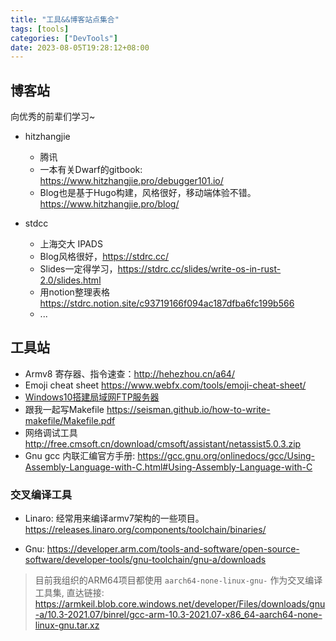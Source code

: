 ```yaml
---
title: "工具&&博客站点集合"
tags: [tools]
categories: ["DevTools"]
date: 2023-08-05T19:28:12+08:00
---
```


## 博客站
向优秀的前辈们学习~
- hitzhangjie
  - 腾讯
  - 一本有关Dwarf的gitbook: https://www.hitzhangjie.pro/debugger101.io/
  - Blog也是基于Hugo构建，风格很好，移动端体验不错。https://www.hitzhangjie.pro/blog/

- stdcc
  - 上海交大 IPADS
  - Blog风格很好，https://stdrc.cc/
  - Slides一定得学习，https://stdrc.cc/slides/write-os-in-rust-2.0/slides.html
  - 用notion整理表格 https://stdrc.notion.site/c93719166f094ac187dfba6fc199b566
  - ...


## 工具站

- Armv8 寄存器、指令速查：http://hehezhou.cn/a64/
- Emoji cheat sheet
https://www.webfx.com/tools/emoji-cheat-sheet/
- [Windows10搭建局域网FTP服务器](https://zhuanlan.zhihu.com/p/112249506)
- 跟我一起写Makefile https://seisman.github.io/how-to-write-makefile/Makefile.pdf
- 网络调试工具
http://free.cmsoft.cn/download/cmsoft/assistant/netassist5.0.3.zip
- Gnu gcc 内联汇编官方手册: 
https://gcc.gnu.org/onlinedocs/gcc/Using-Assembly-Language-with-C.html#Using-Assembly-Language-with-C


### 交叉编译工具

- Linaro:
经常用来编译armv7架构的一些项目。
https://releases.linaro.org/components/toolchain/binaries/

- Gnu:
https://developer.arm.com/tools-and-software/open-source-software/developer-tools/gnu-toolchain/gnu-a/downloads

> 目前我组织的ARM64项目都使用 `aarch64-none-linux-gnu-` 作为交叉编译工具集,
> 直达链接: https://armkeil.blob.core.windows.net/developer/Files/downloads/gnu-a/10.3-2021.07/binrel/gcc-arm-10.3-2021.07-x86_64-aarch64-none-linux-gnu.tar.xz

